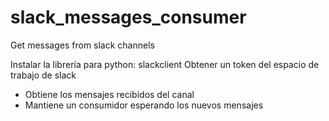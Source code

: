 # slack_messages_consumer
Get messages from slack channels

Instalar la librería para python: slackclient
Obtener un token del espacio de trabajo de slack

- Obtiene los mensajes recibidos del canal 
- Mantiene un consumidor esperando los nuevos mensajes
